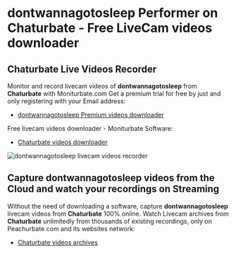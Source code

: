 # dontwannagotosleep Performer on Chaturbate - Free LiveCam videos downloader

## Chaturbate Live Videos Recorder

Monitor and record livecam videos of **dontwannagotosleep** from **Chaturbate** with Moniturbate.com
Get a premium trial for free by just and only registering with your Email address:
* [dontwannagotosleep Premium videos downloader](https://moniturbate.com/request-demo-licence-key.html)

Free livecam videos downloader - Moniturbate Software:
* [Chaturbate videos downloader](https://moniturbate.com/moniturbate-download-software.html)

![dontwannagotosleep livecam videos recorder](https://peachurnet.com/templates/moniturbate-software.png)


## Capture dontwannagotosleep videos from the Cloud and watch your recordings on Streaming

Without the need of downloading a software, capture **dontwannagotosleep** livecam videos from **Chaturbate** 100% online.
Watch Livecam archives from **Chaturbate** unlimitedly from thousands of existing recordings, only on Peachurbate.com and its websites network:
* [Chaturbate videos archives](https://peachurnet.com/)